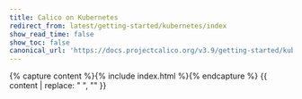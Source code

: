 ```yaml
---
title: Calico on Kubernetes
redirect_from: latest/getting-started/kubernetes/index
show_read_time: false
show_toc: false
canonical_url: 'https://docs.projectcalico.org/v3.9/getting-started/kubernetes/index'
---
```

{% capture content %}{% include index.html %}{% endcapture %}
{{ content | replace: "    ", "" }}